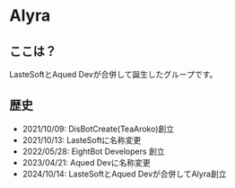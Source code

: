 # Alyra
## ここは？
LasteSoftとAqued Devが合併して誕生したグループです。
## 歴史
- 2021/10/09: DisBotCreate(TeaAroko)創立
- 2021/10/13: LasteSoftに名称変更
- 2022/05/28: EightBot Developers 創立
- 2023/04/21: Aqued Devに名称変更
- 2024/10/14: LasteSoftとAqued Devが合併してAlyra創立
